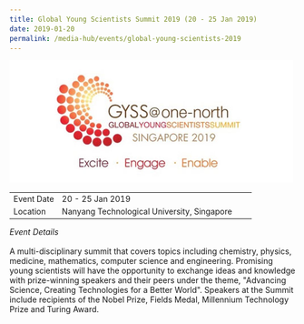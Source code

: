 ```yaml
---
title: Global Young Scientists Summit 2019 (20 - 25 Jan 2019)
date: 2019-01-20
permalink: /media-hub/events/global-young-scientists-2019
---
```

![Global Young Scientists Summit 2019](/images/media-hub/events/till-2020/global-young-scientists-2019.jpeg)

<table style="width:100%">
  <tr>
    <td style="width:20%">Event Date</td>	
    <td style="width:80%">20 - 25 Jan 2019</td>	
  </tr>
  <tr>
	<td>Location</td>
	<td>Nanyang Technological University, Singapore</td>	
  </tr>
</table>

*Event Details*<br>		
A multi-disciplinary summit that covers topics including chemistry, physics, medicine, mathematics, computer science and engineering. Promising young scientists will have the opportunity to exchange ideas and knowledge with prize-winning speakers and their peers under the theme, "Advancing Science, Creating Technologies for a Better World". Speakers at the Summit include recipients of the Nobel Prize, Fields Medal, Millennium Technology Prize and Turing Award.


